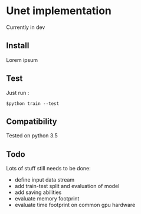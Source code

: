 # Unet implementation

Currently in dev

## Install

Lorem ipsum

## Test

Just run :

```shell
$python train --test
```

## Compatibility

Tested on python 3.5

## Todo

Lots of stuff still needs to be done:

- define input data stream
- add train-test split and evaluation of model
- add saving abilities
- evaluate memory footprint
- evaluate time footprint on common gpu hardware